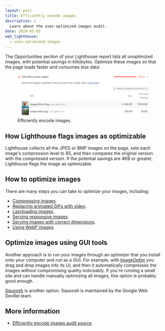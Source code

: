 ```yaml
---
layout: post
title: Efficiently encode images
description: |
  Learn about the uses-optimized-images audit.
date: 2019-05-02
web_lighthouse:
  - uses-optimized-images
---
```


The Opportunities section of your Lighthouse report lists
all unoptimized images, with potential savings in killobytes.
Optimize these images so that the page loads faster and consumes less data:

<figure class="w-figure">
  <img class="w-screenshot w-screenshot--filled" src="uses-optimized-images.png" alt="Efficiently encode images">
  <figcaption class="w-figcaption">
    Efficiently encode images.
  </figcaption>
</figure>


## How Lighthouse flags images as optimizable

Lighthouse collects all the JPEG or BMP images on the page,
sets each image's compression level to 85,
and then compares the original version with the compressed version.
If the potential savings are 4KB or greater, Lighthouse flags the image as optimizable.

## How to optimize images

There are many steps you can take to optimize your images, including:

- [Compressing images](/use-imagemin-to-compress-images).
- [Replacing animated GIFs with video](/replace-gifs-with-videos).
- [Lazyloading images](/use-lazysizes-to-lazyload-images).
- [Serving responsive images](/serve-responsive-images).
- [Serving images with correct dimensions](/serve-images-with-correct-dimensions).
- [Using WebP images](/serve-images-webp).

## Optimize images using GUI tools

Another approach is to run your images through an optimizer
that you install onto your computer and run as a GUI.
For example,
with [ImageOptim](https://imageoptim.com/mac) you drag and drop images into its UI,
and then it automatically compresses the images without compromising quality noticeably.
If you're running a small site and can handle manually optimizing all images,
this option is probably good enough.

[Squoosh](https://squoosh.app/) is another option.
Squoosh is maintained by the Google Web DevRel team.

## More information

- [Efficiently encode images audit source](https://github.com/GoogleChrome/lighthouse/blob/master/lighthouse-core/audits/byte-efficiency/uses-optimized-images.js)
